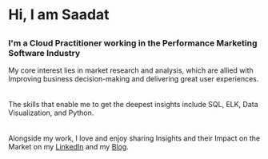 ### <h1>Hi, I am Saadat</h1>
 <h2></h2>
 <h3> I'm a Cloud Practitioner working in the Performance Marketing Software Industry</h3>

My core interest lies in market research and analysis, which are allied with Improving business decision-making and delivering great user experiences.<br><br><br>
The skills that enable me to get the deepest insights include SQL, ELK, Data Visualization, and Python.
<br><br><br>
Alongside my work, I love and enjoy sharing Insights and their Impact on the Market on my [LinkedIn](https://www.linkedin.com/in/saadat-irfan/) and my [Blog](https://saadatirfan.github.io//year-archive/).


